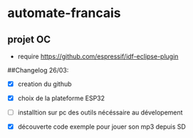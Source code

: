 # automate-francais
## projet OC
- require https://github.com/espressif/idf-eclipse-plugin



##Changelog
 26/03: 
 - [x]  creation du github
 - [x] choix de la plateforme ESP32
 - [ ] installtion sur pc des outils nécéssaire au dévelopement
 - [x] découverte code exemple pour jouer son mp3 depuis SD
 
 
